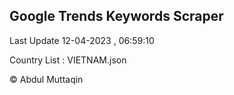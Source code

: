

## Google Trends Keywords Scraper 
 
Last Update 12-04-2023 , 06:59:10

Country List :
VIETNAM.json



© Abdul Muttaqin 
